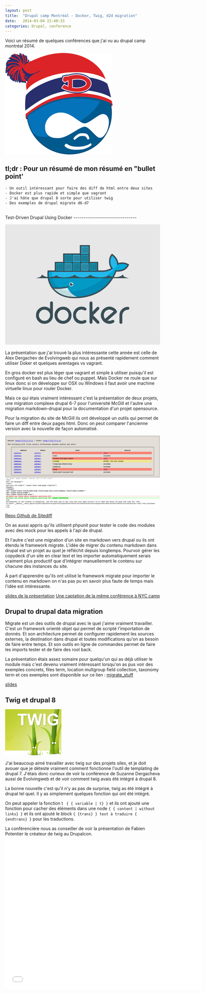 ```yaml
---
layout: post
title:  "Drupal camp Montréal - Docker, Twig, d2d migration"
date:   2014-03-04 22:40:33
categories: Drupal, conference
---
```


Voici un résumé de quelques conférences que j'ai vu au drupal camp montréal 2014.

![drupalcamp montréal logo](/images/drupalcamp/logo.png)


<!-- todo
1. Drupal camp montréal - Docker, twig, d2d migration
2. [todo] Drupal camp Montréal - Features, Entity metatdata wrapper, unit tests
3. [todo] Drupal camp Montréal - DCycle, Interface d'administration, front end, sécurité
-->

tl;dr : Pour un résumé de mon résumé en "bullet point'
-----
```
- Un outil intéressant pour faire des diff de html entre deux sites
- Docker est plus rapide et simple que vagrant
- J'ai hâte que drupal 8 sorte pour utiliser twig
- Des exemples de drupal migrate d6-d7
```

<br/>
Test-Driven Drupal Using Docker
--------------------------------

![Docker logo](/images/drupalcamp/docker.png)

La présentation que j'ai trouvé la plus intéressante cette année est celle de 
Alex Dergachev de Evolvingweb qui nous as présenté rapidement comment utiliser 
Doker et quelques aventages vs vagrant.

En gros docker est plus léger que vagrant et simple à utiliser puisqu'il est 
configuré en bash au lieu de chef ou puppet. Mais Docker ne roule que sur linux
donc si on développe sur OSX ou Windows il faut avoir une machine virtuelle 
linux pour rouler Docker.

Mais ce qui étais vraiment intéressant c'est la présentation de deux projets, une 
migration complexe drupal 6-7 pour l'université McGill et l'autre une migration 
markdown-drupal pour la documentation d'un projet opensource.

Pour la migration du site de McGill ils ont développé un outils qui permet 
de faire un diff entre deux pages html. Donc on peut comparer l'ancienne version
avec la nouvelle de façon automatisé.

![sitediff output 1 ](/images/drupalcamp/sitediff-output.png)
![sitediff output 2 ](/images/drupalcamp/sitediff-output-1.png)

[Repo Github de Sitediff](https://github.com/dergachev/sitediff)

On as aussi appris qu'ils utilisent phpunit pour tester le code des modules avec
des mock pour les appels à l'api de drupal.

Et l'autre c'est une migration d'un site en markdown vers drupal ou ils ont 
étendu le framework migrate. L'idée de migrer du contenu markdown dans drupal 
est un projet au quel je réfléchit depuis longtemps. Pourvoir gérer les copydeck 
d'un site en clear text et les importer automatiquement serais vraiment plus 
productif que d'intégrer manuellement le contenu sur chacune des instances du site.

À part d'apprendre qu'ils ont utilisé le framework migrate pour importer le contenu
en markdown on n'as pas pu en savoir plus faute de temps mais l'idée est intéressante.

[slides de la présentation](http://dergachev.github.io/presentations/nyccamp-2014-docker/build/out.html)
[Une captation de la même conférence à NYC camp](https://www.youtube.com/watch?v=T3WcL6vyOG0)

Drupal to drupal data migration
-------------------------------

Migrate est un des outils de drupal avec le quel j'aime vraiment travailler. C'est 
un framework orienté objet qui permet de scripté l'importation de donnés.
Et son architecture permet de configurer rapidement les sources externes, la 
destination dans drupal et toutes modifications qu'on as besoin de faire entre 
temps. Et son outils en ligne de commandes permet de faire les imports tester et 
de faire des rool back.

La présentation étais assez somaire pour quelqu'un qui as déjà utiliser le module
mais c'est devenu vraiment intéressant lorsqu'on as pus voir des exemples 
concrets, files term, location multgroup field collection, taxonomy term et 
ces exemples sont disponible sur ce lien : 
[migrate_stuff](http://mvc.koumbit.org/presentations/2014-drupalcampmtl/migrate_stuff.tar.gz)

[slides](http://mvc.koumbit.org/presentations/2014-drupalcampmtl/)


Twig et drupal 8
----------------

![twig](/images/drupalcamp/twig.png)

J'ai beaucoup aimé travailler avec twig sur des projets silex, et je doit avouer
que je déteste vraiment comment fonctionne l'outil de templating de drupal 7.
J'étais donc curieux de voir la conférence de Suzanne Dergacheva aussi de 
Evolvingweb et de voir comment twig avais été intégré à drupal 8.

La bonne nouvelle c'est qu'il n'y as pas de surprise, twig as été intégré 
à drupal tel quel. Il y as simplement quelques fonction qui ont été intégré.

On peut appeler la fonction t ``` { { variable | t} }``` et ils ont ajouté 
une fonction pour cacher des éléments dans une node `{ { content | without links} }`
et ils ont ajouté le block `{ {trans} } text à traduire { {endtrans} }` pour 
les traductions.

La conférencière nous as conseiller de voir la présentation de Fabien Potentier
le créateur de twig au Drupalcon. 


<iframe width="640" height="480" src="//www.youtube.com/embed/18sxjsLTesE?rel=0" frameborder="0" allowfullscreen></iframe>
